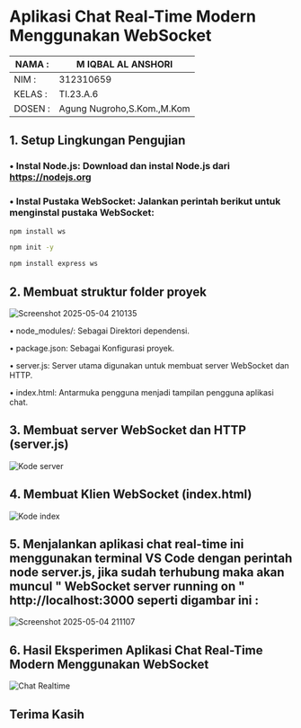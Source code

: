 # Aplikasi Chat Real-Time Modern Menggunakan WebSocket

| NAMA  :| M IQBAL AL ANSHORI |
| --- | --- |
| NIM   :| 312310659 |
| KELAS :| TI.23.A.6 |
| DOSEN :| Agung Nugroho,S.Kom.,M.Kom |

## 1. Setup Lingkungan Pengujian
### • Instal Node.js: Download dan instal Node.js dari https://nodejs.org
### • Instal Pustaka WebSocket: Jalankan perintah berikut untuk menginstal pustaka WebSocket:
```bash
npm install ws

npm init -y

npm install express ws
```

## 2. Membuat struktur folder proyek
![Screenshot 2025-05-04 210135](https://github.com/user-attachments/assets/f4fae9b5-e449-4631-abb0-58b97a315694)

  • node_modules/: Sebagai Direktori dependensi.
   
   • package.json: Sebagai Konfigurasi proyek.
   
   •	server.js: Server utama digunakan untuk membuat server WebSocket dan HTTP.
   
   •	index.html: Antarmuka pengguna menjadi tampilan pengguna aplikasi chat.

## 3. Membuat server WebSocket dan HTTP (server.js)
![Kode server](https://github.com/user-attachments/assets/639beab6-d5ec-4dd5-a4ac-9ac0bb71c900)

## 4. Membuat Klien WebSocket (index.html)
![Kode index](https://github.com/user-attachments/assets/4e8fff85-8ea0-4324-9921-c01ecebee83e)

## 5. Menjalankan aplikasi chat real-time ini menggunakan terminal VS Code dengan perintah node server.js, jika sudah terhubung maka akan muncul " WebSocket server running on " http://localhost:3000 seperti digambar ini :
![Screenshot 2025-05-04 211107](https://github.com/user-attachments/assets/f674ed38-7823-4e8a-8aeb-3aae5180fa9e)

## 6. Hasil Eksperimen Aplikasi Chat Real-Time Modern Menggunakan WebSocket
![Chat Realtime](https://github.com/user-attachments/assets/7c5c58b9-9c38-4114-b8d8-b2b53fdf3414)

## Terima Kasih
